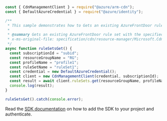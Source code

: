 ```javascript
const { CdnManagementClient } = require("@azure/arm-cdn");
const { DefaultAzureCredential } = require("@azure/identity");

/**
 * This sample demonstrates how to Gets an existing AzureFrontDoor rule set with the specified rule set name under the specified subscription, resource group and profile.
 *
 * @summary Gets an existing AzureFrontDoor rule set with the specified rule set name under the specified subscription, resource group and profile.
 * x-ms-original-file: specification/cdn/resource-manager/Microsoft.Cdn/stable/2021-06-01/examples/RuleSets_Get.json
 */
async function ruleSetsGet() {
  const subscriptionId = "subid";
  const resourceGroupName = "RG";
  const profileName = "profile1";
  const ruleSetName = "ruleSet1";
  const credential = new DefaultAzureCredential();
  const client = new CdnManagementClient(credential, subscriptionId);
  const result = await client.ruleSets.get(resourceGroupName, profileName, ruleSetName);
  console.log(result);
}

ruleSetsGet().catch(console.error);
```

Read the [SDK documentation](https://github.com/Azure/azure-sdk-for-js/blob/%40azure%2Farm-cdn_7.0.0/sdk/cdn/arm-cdn/README.md) on how to add the SDK to your project and authenticate.
